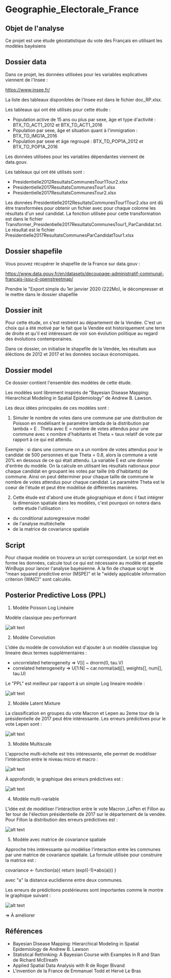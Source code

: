 # Geographie_Electorale_France

## Objet de l'analyse

Ce projet est une étude géostatistique du vote des Français en utilisant les modèles bayésiens

## Dossier data

Dans ce projet, les données utilisées pour les variables explicatives viennent de l'Insee : 

https://www.insee.fr/

La liste des tableaux disponibles de l'Insee est dans le fichier doc_RP.xlsx.

Les tableaux qui ont été utilisés pour cette étude :
- Population active de 15 ans ou plus par sexe, âge et type d'activité  : BTX_TD_ACT1_2012 et BTX_TD_ACT1_2016
- Population par sexe, âge et situation quant à l'immigration : BTX_TD_IMG1A_2016 
- Population par sexe et âge regroupé : BTX_TD_POP1A_2012 et BTX_TD_POP1A_2016

Les données utilisées pour les variables dépendantes viennent de data.gouv.

Les tableaux qui ont été utilisés sont :
- Presidentielle2012ResultatsCommunesTour1Tour2.xlsx
- Presidentielle2017ResultatsCommunesTour1.xlsx
- Presidentielle2017ResultatsCommunesTour2.xlsx

Les données Presidentielle2012ResultatsCommunesTour1Tour2.xlsx ont dû être transformées pour 
obtenir un fichier avec pour chaque colonne les résultats d'un seul candidat.
La fonction utilisée pour cette transformation est dans le fichier Transformer_Presidentielle2017ResultatsCommunesTour1_ParCandidat.txt.
Le résultat est le fichier Presidentielle2017ResultatsCommunesParCandidatTour1.xlsx

## Dossier shapefile 

Vous pouvez récupérer le shapefile de la France sur data.gouv :

https://www.data.gouv.fr/en/datasets/decoupage-administratif-communal-francais-issu-d-openstreetmap/

Prendre le "Export simple du 1er janvier 2020 (222Mo), le décompresser et le mettre dans le dossier shapefile 

## Dossier init

Pour cette étude, on s'est restreint au département de la Vendée. C'est un choix qui a été motivé par le fait
que la Vendée est historiquement une terre de droite et qu'il est intéressant de voir son évolution politique
au regard des évolutions contemporaines.

Dans ce dossier, on initialise le shapefile de la Vendée, les résultats aux éléctions de 2012 et 2017 et les
données sociaux économiques.

## Dossier model

Ce dossier contient l'ensemble des modèles de cette étude.

Les modèles sont librement inspirés de "Bayesian Disease Mapping: Hierarchical Modeling in Spatial Epidemiology" de Andrew B. Lawson.

Les deux idées principales de ces modèles sont :
1) Simuler le nombre de votes dans une commune par une distribution de Poisson en modélisant le paramètre lambda de la distribution par 
              lambda = E . Theta
   avec E = nombre de votes attendus pour une commune avec x nombre d'habitants 
   et Theta = taux relatif de vote par rapport à ce qui est attendu.

Exemple : si dans une commune on a un nombre de votes attendus pour le candidat de 500 personnes et que Theta = 0.8, alors la commune a voté 20% en
dessous de ce qui était attendu.
La variable E est une donnée d'entrée du modèle. On la calcule en utilisant les résultats nationaux pour chaque candidat en groupant les votes par taille (nb d'habitants)
de commune. Ainsi on peut déterminer pour chaque taille de commune le nombre de votes attendus pour chaque candidat.
Le paramètre Theta est le coeur de l'étude et peut être modélisé de différentes manières. 

2) Cette étude est d'abord une étude géographique et donc il faut intégrer la dimension spatiale dans les modèles, c'est pourquoi on notera dans cette étude l'utilisation :
- du conditional autoregressive model 
- de l'analyse multiéchelle
- de la matrice de covariance spatiale

## Script

Pour chaque modèle on trouvera un script correspondant. Le script met en forme les données, calcule tout ce qui est nécessaire au modèle et appelle WinBugs pour
lancer l'analyse bayésienne.
À la fin de chaque script le "mean squared predictive error (MSPE)" et le "widely applicable information criterion (WAIC)" sont calculés. 

## Posterior Predictive Loss (PPL)

1) Modèle Poisson Log Linéaire

Modèle classique peu performant

![alt text](ppl/PoissonLogLinearPPL.jpg)

2) Modèle Convolution

L'idée du modèle de convolution est d'ajouter à un modèle classqiue log lineaire deux termes supplémentaires :
- uncorrelated heterogeneity  => V[i] ~ dnorm(0, tau.V) 
- correlated heterogeneity => U[1:N] ~ car.normal(adj[], weights[], num[], tau.U)  

Le "PPL" est meilleur par rapport à un simple Log lineaire modèle :

![alt text](ppl/ConvolutionPPL.jpg)

2) Modèle Latent Mixture 

La classification en groupes du vote Macron et Lepen au 2eme tour de la présidentielle de 2017 peut être intéressante.
Les erreurs prédictives pour le vote Lepen sont :

![alt text](ppl/LatentMixturePPL.jpg)

3) Modèle Multiscale

L'approche multi-échelle est très intéressante, elle permet de modéliser l'intéraction entre le niveau micro et macro :

![alt text](ppl/MultiscaleSpatialPolygons.jpg)

À approfondir, le graphique des erreurs prédictives est :

![alt text](ppl/MultiscalePPL.jpg)

4) Modèle multi-variable 

L'idée est de modéliser l'intéraction entre le vote Macron ,LePen et Fillon au 1er tour de l'élection présidentielle de 2017 sur le département de la vendée.
Pour Fillon la distribution des erreurs prédictives est :

![alt text](ppl/MultivariateCARPPL.jpg)

5) Modèle avec matrice de covariance spatiale

Approche très intéressante qui modélise l'interaction entre les communes par une matrice de covariance spatiale. La formule utilisée pour construire la matrice est :

covariance <- function(a){
 return (exp((-1)*abs(a)))
}

avec "a" la distance euclidienne entre deux communes.

Les erreurs de prédictions postérieures sont importantes comme le montre le graphique suivant :

![alt text](ppl/SpatioTemporelMatriceCovarianceDistancePPL.jpg)

=> À améliorer

## Références

- Bayesian Disease Mapping: Hierarchical Modeling in Spatial Epidemiology de Andrew B. Lawson
- Statistical Rethinking: A Bayesian Course with Examples in R and Stan de Richard McElreath
- Applied Spatial Data Analysis with R de Roger Bivand
- L'invention de la France de Emmanuel Todd et Hervé Le Bras 

